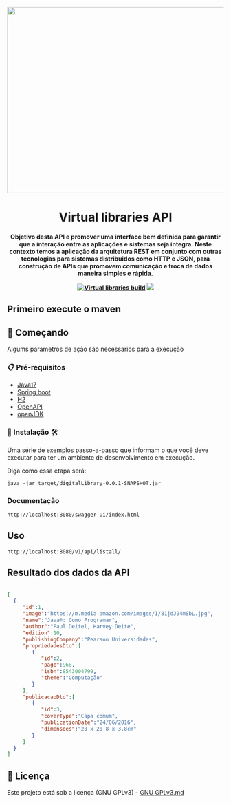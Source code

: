<p align="center"><img src="resources/logo/digital-library.gif" width = "833px" height="433px"></p>

<h1 align="center"> Virtual libraries API</h1>

<h4 align="center">
Objetivo desta API e promover uma interface bem definida para garantir que a
interação entre as aplicações e sistemas seja íntegra. Neste contexto temos a
aplicação da arquitetura REST em conjunto com outras tecnologias para sistemas
distribuidos como HTTP e JSON, para construção de APIs que promovem
comunicação e troca de dados maneira simples e rápida.
<p align="center">
 
  [![Virtual libraries build](https://github.com/Mario23junior/Virtual-libraries-API/actions/workflows/Maven.yml/badge.svg?branch=main)](https://github.com/Mario23junior/Virtual-libraries-API/actions/workflows/Maven.yml)
<a href="https://en.wikipedia.org/wiki/Representational_state_transfer"><img src="https://img.shields.io/badge/interface-REST-brightgreen.svg?longCache=true&style=flat-square" target="_blank"></a>
</p>
  
## Primeiro execute o maven 

## 🚀 Começando

Algums parametros de ação são necessarios para a execução
### 📋 Pré-requisitos
 
* [Java17](http://www.dropwizard.io/1.0.2/docs/)
* [Spring boot](https://spring.io/projects/spring-boot)
* [H2](https://www.h2database.com/html/main.html)
* [OpenAPI](https://www.openapis.org/)
* [openJDK](https://maven.apache.org/)
 
 
### 🔧 Instalação 🛠️ 

Uma série de exemplos passo-a-passo que informam o que você deve executar para ter um ambiente de desenvolvimento em execução.

Diga como essa etapa será:

```
java -jar target/digitalLibrary-0.0.1-SNAPSHOT.jar

```
 
 ###  Documentação  
```
http://localhost:8080/swagger-ui/index.html
```


## Uso

```
http://localhost:8080/v1/api/listall/
```

## Resultado dos dados da API

 ```json
 
 [
   {
      "id":1,
      "image":"https://m.media-amazon.com/images/I/81jdJ94mSbL.jpg",
      "name":"Java®: Como Programar",
      "author":"Paul Deitel, Harvey Deite",
      "edition":10,
      "publishingCompany":"Pearson Universidades",
      "propriedadesDto":[
         {
            "id":2,
            "page":968,
            "isbn":8543004799,
            "theme":"Computação"
         }
      ],
      "publicacaoDto":[
         {
            "id":3,
            "coverType":"Capa comum",
            "publicationDate":"24/06/2016",
            "dimensoes":"28 x 20.8 x 3.8cm"
         }
      ]
   }
]
```
 
## 📄 Licença
 
Este projeto está sob a licença (GNU GPLv3) - [GNU GPLv3.md](https://www.gnu.org/licenses/gpl-3.0.pt-br.html)
